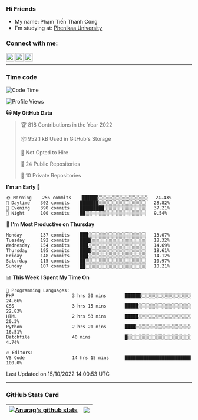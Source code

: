 ### Hi Friends

- My name: Phạm Tiến Thành Công
- I'm studying at: [Phenikaa University]


### Connect with me:
[<img align="left" alt="PhamTienThanhCong | Facebook" width="22px" src="https://upload.wikimedia.org/wikipedia/commons/thumb/1/16/Facebook-icon-1.png/640px-Facebook-icon-1.png" />][facebook]
[<img align="left" alt="PhamTienThanhCong | Zalo" width="22px" src="https://www.anphatpc.com.vn/template/anphat_2020v2/images/icon-zalo.jpg" />][zalo]
[<img align="left" alt="PhamTienThanhCong | LinkedIn" width="22px" src="https://cdn3.iconfinder.com/data/icons/inficons/512/linkedin.png" />][linkedin]

<br />

---

### Time code

<!--START_SECTION:waka-->
![Code Time](http://img.shields.io/badge/Code%20Time-608%20hrs%2057%20mins-blue)

![Profile Views](http://img.shields.io/badge/Profile%20Views-12-blue)

**🐱 My GitHub Data** 

> 🏆 818 Contributions in the Year 2022
 > 
> 📦 952.1 kB Used in GitHub's Storage 
 > 
> 🚫 Not Opted to Hire
 > 
> 📜 24 Public Repositories 
 > 
> 🔑 10 Private Repositories  
 > 
**I'm an Early 🐤** 

```text
🌞 Morning    256 commits    ██████░░░░░░░░░░░░░░░░░░░   24.43% 
🌆 Daytime    302 commits    ███████░░░░░░░░░░░░░░░░░░   28.82% 
🌃 Evening    390 commits    █████████░░░░░░░░░░░░░░░░   37.21% 
🌙 Night      100 commits    ██░░░░░░░░░░░░░░░░░░░░░░░   9.54%

```
📅 **I'm Most Productive on Thursday** 

```text
Monday       137 commits    ███░░░░░░░░░░░░░░░░░░░░░░   13.07% 
Tuesday      192 commits    ████░░░░░░░░░░░░░░░░░░░░░   18.32% 
Wednesday    154 commits    ███░░░░░░░░░░░░░░░░░░░░░░   14.69% 
Thursday     195 commits    ████░░░░░░░░░░░░░░░░░░░░░   18.61% 
Friday       148 commits    ███░░░░░░░░░░░░░░░░░░░░░░   14.12% 
Saturday     115 commits    ██░░░░░░░░░░░░░░░░░░░░░░░   10.97% 
Sunday       107 commits    ██░░░░░░░░░░░░░░░░░░░░░░░   10.21%

```


📊 **This Week I Spent My Time On** 

```text
💬 Programming Languages: 
PHP                      3 hrs 30 mins       ██████░░░░░░░░░░░░░░░░░░░   24.66% 
CSS                      3 hrs 15 mins       █████░░░░░░░░░░░░░░░░░░░░   22.83% 
HTML                     2 hrs 53 mins       █████░░░░░░░░░░░░░░░░░░░░   20.3% 
Python                   2 hrs 21 mins       ████░░░░░░░░░░░░░░░░░░░░░   16.51% 
Batchfile                40 mins             █░░░░░░░░░░░░░░░░░░░░░░░░   4.74%

🔥 Editors: 
VS Code                  14 hrs 15 mins      █████████████████████████   100.0%

```


 Last Updated on 15/10/2022 14:00:53 UTC
<!--END_SECTION:waka-->

---

### GitHub Stats Card

| <a href="https://github.com/phamtienthanhcong"><img align="center" src="https://github-readme-stats.vercel.app/api?username=PhamTienThanhCong&show_icons=true&include_all_commits=true&theme=buefy&hide_border=true&theme=ocean_dark" alt="Anurag's github stats" /></a> | <a href="https://github.com/phamtienthanhcong"><img align="center" src="https://github-readme-stats.vercel.app/api/top-langs/?username=PhamTienThanhCong&layout=compact&theme=buefy&hide_border=true&theme=ocean_dark" /></a> |
| ------------- | ------------- |

[Phenikaa University]: https://phenikaa-uni.edu.vn/vi
[facebook]: https://www.facebook.com/phamtienthanhcong
[linkedin]: https://linkedin.com/in/phamtienthanhcong
[zalo]: https://zalo.me/0396396332
[tiktok]: https://www.tiktok.com/@phamtienthanhcong
[web]: https://github.com/PhamTienThanhCong/web_dev
[min project]: https://github.com/PhamTienThanhCong/Project-Of-Web
[c and cpp]: https://github.com/PhamTienThanhCong/Code_C_and_Cpro
[python]: https://github.com/PhamTienThanhCong/Python_beginer
